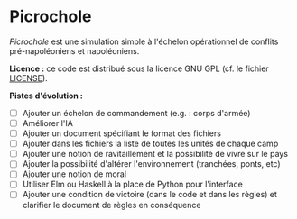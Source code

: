 # Picrochole

*Picrochole* est une simulation simple à l'échelon opérationnel de
conflits pré-napoléoniens et napoléoniens.

**Licence :** ce code est distribué sous la licence GNU GPL (cf. le
fichier [LICENSE](LICENSE)).

**Pistes d'évolution :**
- [ ] Ajouter un échelon de commandement (e.g. : corps d'armée)
- [ ] Améliorer l'IA
- [ ] Ajouter un document spécifiant le format des fichiers
- [ ] Ajouter dans les fichiers la liste de toutes les unités de
      chaque camp
- [ ] Ajouter une notion de ravitaillement et la possibilité de vivre
      sur le pays
- [ ] Ajouter la possibilité d'altérer l'environnement (tranchées,
      ponts, etc)
- [ ] Ajouter une notion de moral
- [ ] Utiliser Elm ou Haskell à la place de Python pour l'interface
- [ ] Ajouter une condition de victoire (dans le code et dans les
      règles) et clarifier le document de règles en conséquence

